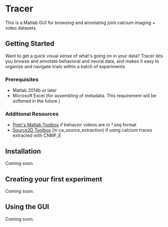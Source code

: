 # Tracer

This is a Matlab GUI for browsing and annotating joint calcium imaging + video datasets.

## Getting Started

Want to get a quick visual sense of what's going on in your data? Tracer lets you browse and annotate behavioral and neural data, and makes it easy to organize and navigate trials within a batch of experiments.

### Prerequisites
* Matlab 2014b or later
* Microsoft Excel (for assembling of metadata. This requirement will be softened in the future.)

### Additional Resources
* [Piotr's Matlab Toolbox](https://pdollar.github.io/toolbox/) if behavior videos are in *.seq format
* [Source2D Toolbox](https://github.com/zhoupc/CNMF_E) (in ca_source_extraction) if using calcium traces extracted with CNMF_E

## Installation
Coming soon.

## Creating your first experiment
Coming soon.

## Using the GUI
Coming soon.
